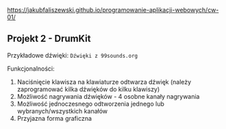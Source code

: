 https://jakubfaliszewski.github.io/programowanie-aplikacji-webowych/cw-01/
## Projekt 2 - DrumKit

Przykładowe dźwięki:
`Dźwięki z 99sounds.org`

Funkcjonalności:
1. Naciśnięcie klawisza na klawiaturze odtwarza dźwięk (należy zaprogramować kilka dźwięków do kilku klawiszy)
2. Możliwość nagrywania dźwięków - 4 osobne kanały nagrywania
3. Możliwość jednoczesnego odtworzenia jednego lub wybranych/wszystkich kanałów
4. Przyjazna forma graficzna
